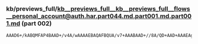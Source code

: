 ### kb/previews_full/kb__previews_full__kb__previews_full__flows__personal_account@auth.har.part044.md.part001.md.part001.md (part 002)

```md
AAAD6+/kABQMFAP4BAAD+/v4A/wAAAAEBAQAFBQUA/v7+AAABAAD+//8A/QD+AAD+AAAEAgEA/f8AAAAAAAAAAAAAAQAAAAIAAAD/AP4AAgECAP4B
```

```
